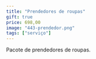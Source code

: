 ```yaml
---
title: "Prendedores de roupas"
gift: true
price: 698,00
image: "443-prendedor.png"
tags: ["serviço"]
---
```


Pacote de prendedores de roupas.
